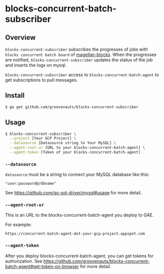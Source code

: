 # blocks-concurrent-batch-subscriber

## Overview

`blocks-concurrent-subscriber` subscribes the progresses of jobs with `blocks concurrent batch board` of [magellan-blocks](https://www.magellanic-clouds.com/blocks/).
When the progresses are notified, `blocks-concurrent-subscriber` updates the status of the job and inserts the logs on mysql.

`blocks-concurrent-subscriber` access to `blocks-concurrent-batch-agent` to get subscriptions to pull messages.

## Install

```bash
$ go get github.com/groovenauts/blocks-concurrent-subscriber
```

## Usage

```bash
$ blocks-concurrent-subscriber \
  --project [Your GCP Project] \
  --datasource [Datasource string to Your MySQL] \
  --agent-root-ur [URL to your blocks-concurrent-batch-agent] \
  --agent-token [Token of your blocks-concurrent-batch-agent]
```

### `--datasource`

`datasource` must be a string to connect your MySQL database like this:

```
"user:password@/dbname"
```

See https://github.com/go-sql-driver/mysql#usage for more detail.

### `--agent-root-ur`

This is an URL to the blocks-concurrent-batch-agent you deploy to GAE.

For example:

```
https://concurrent-batch-agent-dot-your-gcp-project.appspot.com
```

### `--agent-token`

After you deploy blocks-concurrent-batch-agent, you can get tokens for authorization.
See https://github.com/groovenauts/blocks-concurrent-batch-agent#get-token-on-browser for more detail.
